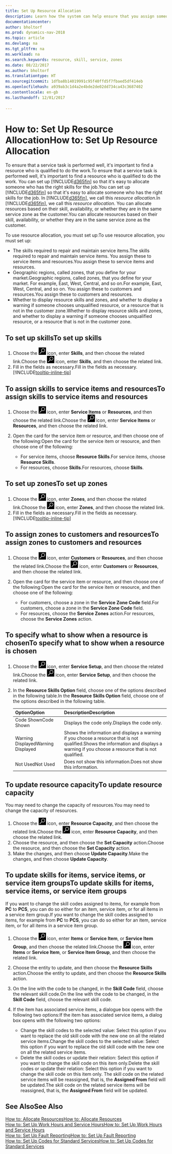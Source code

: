 ```yaml
---
title: Set Up Resource Allocation
description: Learn how the system can help ensure that you assign someone who has the skills required to provide a service.
documentationcenter: 
author: bholtorf
ms.prod: dynamics-nav-2018
ms.topic: article
ms.devlang: na
ms.tgt_pltfrm: na
ms.workload: na
ms.search.keywords: resource, skill, service, zones
ms.date: 08/22/2017
ms.author: bholtorf
ms.translationtype: HT
ms.sourcegitcommit: 1dfba8b14019991c95f40ffd5f7fbaed5df414eb
ms.openlocfilehash: a939ab3c1d4a2e4bde2de02dd734ca43c3687402
ms.contentlocale: en-gb
ms.lasthandoff: 12/01/2017

---
```


# <a name="how-to-set-up-resource-allocation"></a><span data-ttu-id="7168d-103">How to: Set Up Resource Allocation</span><span class="sxs-lookup"><span data-stu-id="7168d-103">How to: Set Up Resource Allocation</span></span>
<span data-ttu-id="7168d-104">To ensure that a service task is performed well, it's important to find a resource who is qualified to do the work.</span><span class="sxs-lookup"><span data-stu-id="7168d-104">To ensure that a service task is performed well, it's important to find a resource who is qualified to do the work.</span></span> <span data-ttu-id="7168d-105">You can set up [!INCLUDE[d365fin](includes/d365fin_md.md)] so that it's easy to allocate someone who has the right skills for the job.</span><span class="sxs-lookup"><span data-stu-id="7168d-105">You can set up [!INCLUDE[d365fin](includes/d365fin_md.md)] so that it's easy to allocate someone who has the right skills for the job.</span></span> <span data-ttu-id="7168d-106">In [!INCLUDE[d365fin](includes/d365fin_md.md)], we call this _resource allocation_.</span><span class="sxs-lookup"><span data-stu-id="7168d-106">In [!INCLUDE[d365fin](includes/d365fin_md.md)], we call this _resource allocation_.</span></span> <span data-ttu-id="7168d-107">You can allocate resources based on their skill, availability, or whether they are in the same service zone as the customer.</span><span class="sxs-lookup"><span data-stu-id="7168d-107">You can allocate resources based on their skill, availability, or whether they are in the same service zone as the customer.</span></span> 

<span data-ttu-id="7168d-108">To use resource allocation, you must set up:</span><span class="sxs-lookup"><span data-stu-id="7168d-108">To use resource allocation, you must set up:</span></span>  
  
* <span data-ttu-id="7168d-109">The skills required to repair and maintain service items.</span><span class="sxs-lookup"><span data-stu-id="7168d-109">The skills required to repair and maintain service items.</span></span> <span data-ttu-id="7168d-110">You assign these to service items and resources.</span><span class="sxs-lookup"><span data-stu-id="7168d-110">You assign these to service items and resources.</span></span>  
* <span data-ttu-id="7168d-111">Geographic regions, called zones, that you define for your market.</span><span class="sxs-lookup"><span data-stu-id="7168d-111">Geographic regions, called zones, that you define for your market.</span></span> <span data-ttu-id="7168d-112">For example, East, West, Central, and so on.</span><span class="sxs-lookup"><span data-stu-id="7168d-112">For example, East, West, Central, and so on.</span></span> <span data-ttu-id="7168d-113">You assign these to customers and resources.</span><span class="sxs-lookup"><span data-stu-id="7168d-113">You assign these to customers and resources.</span></span>  
* <span data-ttu-id="7168d-114">Whether to display resource skills and zones, and whether to display a warning if someone chooses unqualified resource, or a resource that is not in the customer zone.</span><span class="sxs-lookup"><span data-stu-id="7168d-114">Whether to display resource skills and zones, and whether to display a warning if someone chooses unqualified resource, or a resource that is not in the customer zone.</span></span>  

## <a name="to-set-up-skills"></a><span data-ttu-id="7168d-115">To set up skills</span><span class="sxs-lookup"><span data-stu-id="7168d-115">To set up skills</span></span>
1. <span data-ttu-id="7168d-116">Choose the ![Search for Page or Report](media/ui-search/search_small.png "Search for Page or Report icon") icon, enter **Skills**, and then choose the related link.</span><span class="sxs-lookup"><span data-stu-id="7168d-116">Choose the ![Search for Page or Report](media/ui-search/search_small.png "Search for Page or Report icon") icon, enter **Skills**, and then choose the related link.</span></span>  
2. <span data-ttu-id="7168d-117">Fill in the fields as necessary.</span><span class="sxs-lookup"><span data-stu-id="7168d-117">Fill in the fields as necessary.</span></span> [!INCLUDE[tooltip-inline-tip](includes/tooltip-inline-tip_md.md)]  

## <a name="to-assign-skills-to-service-items-and-resources"></a><span data-ttu-id="7168d-118">To assign skills to service items and resources</span><span class="sxs-lookup"><span data-stu-id="7168d-118">To assign skills to service items and resources</span></span>
1. <span data-ttu-id="7168d-119">Choose the ![Search for Page or Report](media/ui-search/search_small.png "Search for Page or Report icon") icon, enter **Service Items** or **Resources**, and then choose the related link.</span><span class="sxs-lookup"><span data-stu-id="7168d-119">Choose the ![Search for Page or Report](media/ui-search/search_small.png "Search for Page or Report icon") icon, enter **Service Items** or **Resources**, and then choose the related link.</span></span>  
2. <span data-ttu-id="7168d-120">Open the card for the service item or resource, and then choose one of the following:</span><span class="sxs-lookup"><span data-stu-id="7168d-120">Open the card for the service item or resource, and then choose one of the following:</span></span>  
  
    * <span data-ttu-id="7168d-121">For service items, choose **Resource Skills**.</span><span class="sxs-lookup"><span data-stu-id="7168d-121">For service items, choose **Resource Skills**.</span></span>  
    * <span data-ttu-id="7168d-122">For resources, choose **Skills**.</span><span class="sxs-lookup"><span data-stu-id="7168d-122">For resources, choose **Skills**.</span></span>  

## <a name="to-set-up-zones"></a><span data-ttu-id="7168d-123">To set up zones</span><span class="sxs-lookup"><span data-stu-id="7168d-123">To set up zones</span></span>
1. <span data-ttu-id="7168d-124">Choose the ![Search for Page or Report](media/ui-search/search_small.png "Search for Page or Report icon") icon, enter **Zones**, and then choose the related link.</span><span class="sxs-lookup"><span data-stu-id="7168d-124">Choose the ![Search for Page or Report](media/ui-search/search_small.png "Search for Page or Report icon") icon, enter **Zones**, and then choose the related link.</span></span>  
2. <span data-ttu-id="7168d-125">Fill in the fields as necessary.</span><span class="sxs-lookup"><span data-stu-id="7168d-125">Fill in the fields as necessary.</span></span> [!INCLUDE[tooltip-inline-tip](includes/tooltip-inline-tip_md.md)]  

## <a name="to-assign-zones-to-customers-and-resources"></a><span data-ttu-id="7168d-126">To assign zones to customers and resources</span><span class="sxs-lookup"><span data-stu-id="7168d-126">To assign zones to customers and resources</span></span> 
1. <span data-ttu-id="7168d-127">Choose the ![Search for Page or Report](media/ui-search/search_small.png "Search for Page or Report icon") icon, enter **Customers** or **Resources**, and then choose the related link.</span><span class="sxs-lookup"><span data-stu-id="7168d-127">Choose the ![Search for Page or Report](media/ui-search/search_small.png "Search for Page or Report icon") icon, enter **Customers** or **Resources**, and then choose the related link.</span></span>  
2. <span data-ttu-id="7168d-128">Open the card for the service item or resource, and then choose one of the following:</span><span class="sxs-lookup"><span data-stu-id="7168d-128">Open the card for the service item or resource, and then choose one of the following:</span></span>  
  
    * <span data-ttu-id="7168d-129">For customers, choose a zone in the **Service Zone Code** field.</span><span class="sxs-lookup"><span data-stu-id="7168d-129">For customers, choose a zone in the **Service Zone Code** field.</span></span>  
    * <span data-ttu-id="7168d-130">For resources, choose the **Service Zones** action.</span><span class="sxs-lookup"><span data-stu-id="7168d-130">For resources, choose the **Service Zones** action.</span></span>  

## <a name="to-specify-what-to-show-when-a-resource-is-chosen"></a><span data-ttu-id="7168d-131">To specify what to show when a resource is chosen</span><span class="sxs-lookup"><span data-stu-id="7168d-131">To specify what to show when a resource is chosen</span></span>
1. <span data-ttu-id="7168d-132">Choose the ![Search for Page or Report](media/ui-search/search_small.png "Search for Page or Report icon") icon, enter **Service Setup**, and then choose the related link.</span><span class="sxs-lookup"><span data-stu-id="7168d-132">Choose the ![Search for Page or Report](media/ui-search/search_small.png "Search for Page or Report icon") icon, enter **Service Setup**, and then choose the related link.</span></span> 
2. <span data-ttu-id="7168d-133">In the **Resource Skills Option** field, choose one of the options described in the following table.</span><span class="sxs-lookup"><span data-stu-id="7168d-133">In the **Resource Skills Option** field, choose one of the options described in the following table.</span></span>  
  
    |<span data-ttu-id="7168d-134">**Option**</span><span class="sxs-lookup"><span data-stu-id="7168d-134">**Option**</span></span>|<span data-ttu-id="7168d-135">**Description**</span><span class="sxs-lookup"><span data-stu-id="7168d-135">**Description**</span></span>|  
    |------------|-------------|  
    |<span data-ttu-id="7168d-136">Code Shown</span><span class="sxs-lookup"><span data-stu-id="7168d-136">Code Shown</span></span> | <span data-ttu-id="7168d-137">Displays the code only.</span><span class="sxs-lookup"><span data-stu-id="7168d-137">Displays the code only.</span></span>|  
    |<span data-ttu-id="7168d-138">Warning Displayed</span><span class="sxs-lookup"><span data-stu-id="7168d-138">Warning Displayed</span></span> | <span data-ttu-id="7168d-139">Shows the information and displays a warning if you choose a resource that is not qualified.</span><span class="sxs-lookup"><span data-stu-id="7168d-139">Shows the information and displays a warning if you choose a resource that is not qualified.</span></span>|  
    |<span data-ttu-id="7168d-140">Not Used</span><span class="sxs-lookup"><span data-stu-id="7168d-140">Not Used</span></span> | <span data-ttu-id="7168d-141">Does not show this information.</span><span class="sxs-lookup"><span data-stu-id="7168d-141">Does not show this information.</span></span>|  

## <a name="to-update-resource-capacity"></a><span data-ttu-id="7168d-142">To update resource capacity</span><span class="sxs-lookup"><span data-stu-id="7168d-142">To update resource capacity</span></span>  
<span data-ttu-id="7168d-143">You may need to change the capacity of resources.</span><span class="sxs-lookup"><span data-stu-id="7168d-143">You may need to change the capacity of resources.</span></span>  
  
1. <span data-ttu-id="7168d-144">Choose the ![Search for Page or Report](media/ui-search/search_small.png "Search for Page or Report icon") icon, enter **Resource Capacity**, and then choose the related link.</span><span class="sxs-lookup"><span data-stu-id="7168d-144">Choose the ![Search for Page or Report](media/ui-search/search_small.png "Search for Page or Report icon") icon, enter **Resource Capacity**, and then choose the related link.</span></span>  
2. <span data-ttu-id="7168d-145">Choose the resource, and then choose the **Set Capacity** action.</span><span class="sxs-lookup"><span data-stu-id="7168d-145">Choose the resource, and then choose the **Set Capacity** action.</span></span>  
3. <span data-ttu-id="7168d-146">Make the changes, and then choose **Update Capacity**.</span><span class="sxs-lookup"><span data-stu-id="7168d-146">Make the changes, and then choose **Update Capacity**.</span></span>  

## <a name="to-update-skills-for-items-service-items-or-service-item-groups"></a><span data-ttu-id="7168d-147">To update skills for items, service items, or service item groups</span><span class="sxs-lookup"><span data-stu-id="7168d-147">To update skills for items, service items, or service item groups</span></span>
<span data-ttu-id="7168d-148">If you want to change the skill codes assigned to items, for example from **PC** to **PCS**, you can do so either for an item, service item, or for all items in a service item group.</span><span class="sxs-lookup"><span data-stu-id="7168d-148">If you want to change the skill codes assigned to items, for example from **PC** to **PCS**, you can do so either for an item, service item, or for all items in a service item group.</span></span>  
  
1. <span data-ttu-id="7168d-149">Choose the ![Search for Page or Report](media/ui-search/search_small.png "Search for Page or Report icon") icon, enter **Items** or **Service Item**, or **Service Item Group**, and then choose the related link.</span><span class="sxs-lookup"><span data-stu-id="7168d-149">Choose the ![Search for Page or Report](media/ui-search/search_small.png "Search for Page or Report icon") icon, enter **Items** or **Service Item**, or **Service Item Group**, and then choose the related link.</span></span>  
2. <span data-ttu-id="7168d-150">Choose the entity to update, and then choose the **Resource Skills** action.</span><span class="sxs-lookup"><span data-stu-id="7168d-150">Choose the entity to update, and then choose the **Resource Skills** action.</span></span>  
3. <span data-ttu-id="7168d-151">On the line with the code to be changed, in the **Skill Code** field, choose the relevant skill code.</span><span class="sxs-lookup"><span data-stu-id="7168d-151">On the line with the code to be changed, in the **Skill Code** field, choose the relevant skill code.</span></span>  
4.  <span data-ttu-id="7168d-152">If the item has associated service items, a dialogue box opens with the following two options:</span><span class="sxs-lookup"><span data-stu-id="7168d-152">If the item has associated service items, a dialog box opens with the following two options:</span></span>  
  
    * <span data-ttu-id="7168d-153">Change the skill codes to the selected value: Select this option if you want to replace the old skill code with the new one on all the related service items.</span><span class="sxs-lookup"><span data-stu-id="7168d-153">Change the skill codes to the selected value: Select this option if you want to replace the old skill code with the new one on all the related service items.</span></span>  
    * <span data-ttu-id="7168d-154">Delete the skill codes or update their relation: Select this option if you want to change the skill code on this item only.</span><span class="sxs-lookup"><span data-stu-id="7168d-154">Delete the skill codes or update their relation: Select this option if you want to change the skill code on this item only.</span></span> <span data-ttu-id="7168d-155">The skill code on the related service items will be reassigned, that is, the **Assigned From** field will be updated.</span><span class="sxs-lookup"><span data-stu-id="7168d-155">The skill code on the related service items will be reassigned, that is, the **Assigned From** field will be updated.</span></span>  
  
## <a name="see-also"></a><span data-ttu-id="7168d-156">See Also</span><span class="sxs-lookup"><span data-stu-id="7168d-156">See Also</span></span>
[<span data-ttu-id="7168d-157">How to: Allocate Resources</span><span class="sxs-lookup"><span data-stu-id="7168d-157">How to: Allocate Resources</span></span>](service-how-to-allocate-resources.md)  
[<span data-ttu-id="7168d-158">How to: Set Up Work Hours and Service Hours</span><span class="sxs-lookup"><span data-stu-id="7168d-158">How to: Set Up Work Hours and Service Hours</span></span>](service-how-setup-work-service-hours.md)  
[<span data-ttu-id="7168d-159">How to: Set Up Fault Reporting</span><span class="sxs-lookup"><span data-stu-id="7168d-159">How to: Set Up Fault Reporting</span></span>](service-how-setup-fault-reporting.md)  
[<span data-ttu-id="7168d-160">How to: Set Up Codes for Standard Services</span><span class="sxs-lookup"><span data-stu-id="7168d-160">How to: Set Up Codes for Standard Services</span></span>](service-how-setup-service-coding.md)  
 


